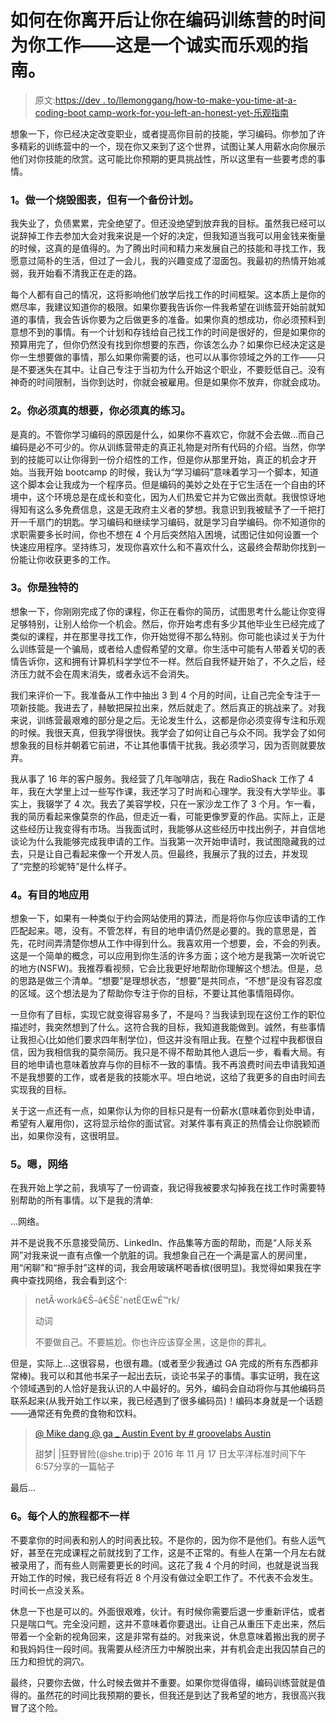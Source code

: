 # 如何在你离开后让你在编码训练营的时间为你工作——这是一个诚实而乐观的指南。

> 原文:[https://dev . to/llemonggang/how-to-make-you-time-at-a-coding-boot camp-work-for-you-left-an-honest-yet-乐观指南](https://dev.to/llemonggang/how-to-make-your-time-at-a-coding-bootcamp-work-for-you-after-youve-leftan-honest-yet-optimistic-guide)

想象一下，你已经决定改变职业，或者提高你目前的技能，学习编码。你参加了许多精彩的训练营中的一个，现在你又来到了这个世界，试图让某人用薪水向你展示他们对你技能的欣赏。这可能比你预期的更具挑战性，所以这里有一些要考虑的事情。

### 1。做一个烧毁图表，但有一个备份计划。

我失业了，负债累累，完全绝望了。但还没绝望到放弃我的目标。虽然我已经可以说辞掉工作去参加大会对我来说是一个好的决定，但我知道当我可以用金钱来衡量的时候，这真的是值得的。为了腾出时间和精力来发展自己的技能和寻找工作，我愿意过简朴的生活，但过了一会儿，我的兴趣变成了湿面包。我最初的热情开始减弱，我开始看不清我正在走的路。

每个人都有自己的情况，这将影响他们放学后找工作的时间框架。这本质上是你的燃尽率，我建议知道你的极限。如果你要我告诉你一件我希望在训练营开始前就知道的事情，我会告诉你要为之后做更多的准备。如果你真的想成功，你必须预料到意想不到的事情。有一个计划和存钱给自己找工作的时间是很好的，但是如果你的预算用完了，但你仍然没有找到你想要的东西，你该怎么办？如果你已经决定这是你一生想要做的事情，那么如果你需要的话，也可以从事你领域之外的工作——只是不要迷失在其中。让自己专注于当初为什么开始这个职业，不要贬低自己。没有神奇的时间限制，当你到达时，你就会被雇用。但是如果你不放弃，你就会成功。

### 2。你必须真的想要，你必须真的练习。

是真的。不管你学习编码的原因是什么，如果你不喜欢它，你就不会去做…而自己编码是必不可少的。你从训练营带走的真正礼物是对所有代码的介绍。当然，你学到的技能可以让你得到一份介绍性的工作，但是你从那里开始，真正的机会才开始。当我开始 bootcamp 的时候，我认为“学习编码”意味着学习一个脚本，知道这个脚本会让我成为一个程序员。但是编码的美妙之处在于它生活在一个自由的环境中，这个环境总是在成长和变化，因为人们热爱它并为它做出贡献。我很惊讶地得知有这么多免费信息，这是无政府主义者的梦想。我意识到我被赋予了一千把打开一千扇门的钥匙。学习编码和继续学习编码，就是学习自学编码。你不知道你的求职需要多长时间，你也不想在 4 个月后突然陷入困境，试图记住如何设置一个快速应用程序。坚持练习，发现你喜欢什么和不喜欢什么，这最终会帮助你找到一份能让你收获更多的工作。

### 3。你是独特的

想象一下，你刚刚完成了你的课程，你正在看你的简历，试图思考什么能让你变得足够特别，让别人给你一个机会。然后，你开始考虑有多少其他毕业生已经完成了类似的课程，并在那里寻找工作，你开始觉得不那么特别。你可能也读过关于为什么训练营是一个骗局，或者给人虚假希望的文章。你生活中可能有人带着关切的表情告诉你，这和拥有计算机科学学位不一样。然后自我怀疑开始了，不久之后，经济压力就不会在周末消失，或者永远不会消失。

我们来评价一下。我准备从工作中抽出 3 到 4 个月的时间，让自己完全专注于一项新技能。我进去了，赫敏把屎拉出来，然后就走了。然后真正的挑战来了。对我来说，训练营最艰难的部分是之后。无论发生什么，这都是你必须变得专注和乐观的时候。我很天真，但我学得很快。我学会了如何让自己与众不同。我学会了如何想象我的目标并朝着它前进，不让其他事情干扰我。我必须学习，因为否则就要放弃。

我从事了 16 年的客户服务。我经营了几年咖啡店，我在 RadioShack 工作了 4 年，我在大学里上过一些写作课，我还学习了时尚和心理学。我没有大学毕业。事实上，我辍学了 4 次。我去了美容学校，只在一家沙龙工作了 3 个月。乍一看，我的简历看起来像莫奈的作品，但走近一看，可能更像罗夏的作品。实际上，正是这些经历让我变得有市场。当我面试时，我能够从这些经历中找出例子，并自信地谈论为什么我能够完成我申请的工作。当我第一次开始申请时，我试图隐藏我的过去，只是让自己看起来像一个开发人员。但最终，我展示了我的过去，并发现了“完整的珍妮特”是什么样子。

### 4。有目的地应用

想象一下，如果有一种类似于约会网站使用的算法，而是将你与你应该申请的工作匹配起来。嗯，没有。不管怎样，有目的地申请仍然是必要的。我的意思是，首先，花时间弄清楚你想从工作中得到什么。我喜欢用一个想要，会，不会的列表。这是一个简单的概念，可以应用到你生活的许多方面；这个地方是我第一次听说它的地方(NSFW)。我推荐看视频，它会比我更好地帮助你理解这个想法。但是，总的思路是做三个清单。“想要”是理想状态，“想要”是共同点，“不想”是没有容忍度的区域。这个想法是为了帮助你专注于你的目标，不要让其他事情阻碍你。

一旦你有了目标，实现它就变得容易多了，不是吗？当我读到现在这份工作的职位描述时，我突然想到了什么。这符合我的目标，我知道我能做到。诚然，有些事情让我担心(比如他们要求四年制学位)，但这并没有阻止我。在整个过程中我都很自信，因为我相信我的莫奈简历。我只是不得不帮助其他人退后一步，看看大局。有目的地申请也意味着放弃与你的目标不一致的事情。我不再浪费时间去申请我知道不是我想要的工作，或者是我的技能水平。坦白地说，这给了我更多的自由时间去实现我的目标。

关于这一点还有一点，如果你认为你的目标只是有一份薪水(意味着你到处申请，希望有人雇用你)，这将显示给你的面试官。对某件事有真正的热情会让你脱颖而出，如果你没有，这很明显。

### 5。嗯，网络

在我开始上学之前，我填写了一份调查，我记得我被要求勾掉我在找工作时需要特别帮助的所有事情。以下是我的清单:

…网络。

并不是说我不乐意接受简历、LinkedIn、作品集等方面的帮助，而是“人际关系网”对我来说一直有点像一个肮脏的词。我想象自己在一个满是富人的房间里，用“闲聊”和“擦手肘”这样的词，我会用玻璃杯喝香槟(很明显)。我觉得如果我在字典中查找网络，我会看到这个:

> netÂ·workâ€Š–â€ŠËˆnetËŒwÉ™rk/
> 
> 动词
> 
> 不要做自己。不要尴尬。你也许应该穿全黑，这是你的葬礼。

但是，实际上…这很容易，也很有趣。(或者至少我通过 GA 完成的所有东西都非常棒)。我可以和其他书呆子一起出去玩，谈论书呆子的事情。事实证明，我在这个领域遇到的人恰好是我认识的人中最好的。另外，编码会自动将你与其他编码员联系起来(从我开始工作以来，我已经遇到了很多编码员)！编码本身就是一个话题——通常还有免费的食物和饮料。

> [@ Mike dang @ ga _ Austin Event by # groovelabs Austin](https://www.instagram.com/p/BM73-W3hcjC/)
> 
> 甜梦| |狂野冒险(@she.trip)于 2016 年 11 月 17 日<time>太平洋标准时间下午 6:57</time>分享的一篇帖子

最后…

### 6。每个人的旅程都不一样

不要拿你的时间表和别人的时间表比较。不是你的，因为你不是他们。有些人运气好，甚至在完成课程之前就找到了工作，这是不正常的。有些人在第一个月左右就被录用了，而有些人则需要更长的时间。这花了我 4 个月的时间，也就是说当我开始工作的时候，我已经有将近 8 个月没有做过全职工作了。不代表不会发生。时间长一点没关系。

休息一下也是可以的。外面很艰难，伙计。有时候你需要后退一步重新评估，或者只是喘口气。完全没问题，这并不意味着你要退出。让自己从重压下走出来，然后带着一个全新的视角回来，这是非常有益的。对我来说，休息意味着搬出我的房子和我妈妈住一段时间。我需要从经济压力中解脱出来，并有机会走出我囚禁自己的压力和担忧的洞穴。

最终，只要你去做，什么时候去做并不重要。如果你觉得值得，编码训练营就是值得的。虽然花的时间比我预期的要长，但我还是到达了我希望的地方，我很高兴我冒了这个险。
